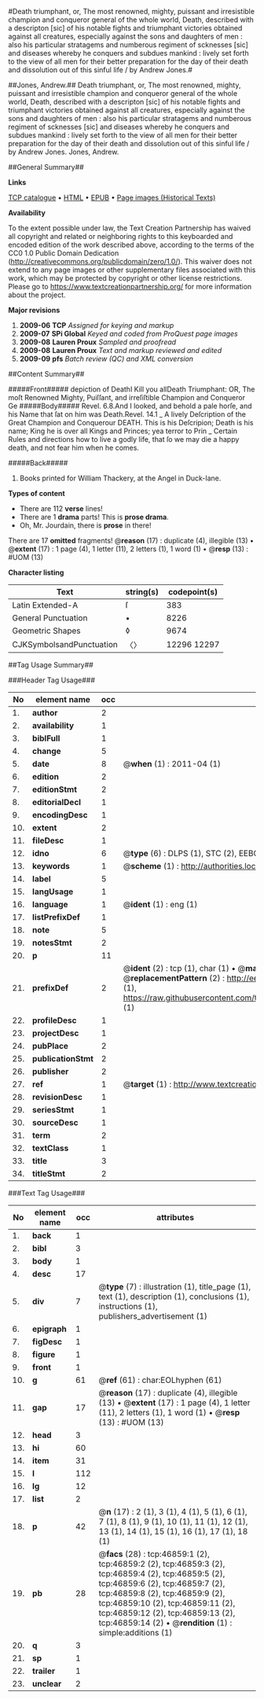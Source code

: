 #Death triumphant, or, The most renowned, mighty, puissant and irresistible champion and conqueror general of the whole world, Death, described with a descripton [sic] of his notable fights and triumphant victories obtained against all creatures, especially against the sons and daughters of men : also his particular stratagems and numberous regiment of scknesses [sic] and diseases whereby he conquers and subdues mankind : lively set forth to the view of all men for their better preparation for the day of their death and dissolution out of this sinful life / by Andrew Jones.#

##Jones, Andrew.##
Death triumphant, or, The most renowned, mighty, puissant and irresistible champion and conqueror general of the whole world, Death, described with a descripton [sic] of his notable fights and triumphant victories obtained against all creatures, especially against the sons and daughters of men : also his particular stratagems and numberous regiment of scknesses [sic] and diseases whereby he conquers and subdues mankind : lively set forth to the view of all men for their better preparation for the day of their death and dissolution out of this sinful life / by Andrew Jones.
Jones, Andrew.

##General Summary##

**Links**

[TCP catalogue](http://www.ota.ox.ac.uk/tcp/)  • 
[HTML](http://tei.it.ox.ac.uk/tcp/Texts-HTML/free/A47/A47007.html)  • 
[EPUB](http://tei.it.ox.ac.uk/tcp/Texts-EPUB/free/A47/A47007.epub) • 
[Page images (Historical Texts)](https://historicaltexts.jisc.ac.uk/eebo-11217292e)

**Availability**

To the extent possible under law, the Text Creation Partnership has waived all copyright and related or neighboring rights to this keyboarded and encoded edition of the work described above, according to the terms of the CC0 1.0 Public Domain Dedication (http://creativecommons.org/publicdomain/zero/1.0/). This waiver does not extend to any page images or other supplementary files associated with this work, which may be protected by copyright or other license restrictions. Please go to https://www.textcreationpartnership.org/ for more information about the project.

**Major revisions**

1. __2009-06__ __TCP__ *Assigned for keying and markup*
1. __2009-07__ __SPi Global__ *Keyed and coded from ProQuest page images*
1. __2009-08__ __Lauren Proux__ *Sampled and proofread*
1. __2009-08__ __Lauren Proux__ *Text and markup reviewed and edited*
1. __2009-09__ __pfs__ *Batch review (QC) and XML conversion*

##Content Summary##

#####Front#####
depiction of DeathI Kill you allDeath Triumphant: OR, The moſt Renowned Mighty, Puiſſant, and irreſiſtible Champion and Conqueror Ge
#####Body#####
Revel. 6.8.And I looked, and behold a pale horſe, and his Name that ſat on him was Death.Revel. 14.1
    _ A lively Deſcription of the Great Champion and Conquerour DEATH.
This is his Deſcripion; Death is his name; King he is over all Kings and Princes; yea terror to Prin
    _ Certain Rules and directions how to live a godly life, that ſo we may die a happy death, and not fear him when he comes.

#####Back#####

1. Books printed for William Thackery, at the Angel in Duck-lane.

**Types of content**

  * There are 112 **verse** lines!
  * There are 1 **drama** parts! This is **prose drama**.
  * Oh, Mr. Jourdain, there is **prose** in there!

There are 17 **omitted** fragments! 
 @__reason__ (17) : duplicate (4), illegible (13)  •  @__extent__ (17) : 1 page (4), 1 letter (11), 2 letters (1), 1 word (1)  •  @__resp__ (13) : #UOM (13)

**Character listing**


|Text|string(s)|codepoint(s)|
|---|---|---|
|Latin Extended-A|ſ|383|
|General Punctuation|•|8226|
|Geometric Shapes|◊|9674|
|CJKSymbolsandPunctuation|〈〉|12296 12297|

##Tag Usage Summary##

###Header Tag Usage###

|No|element name|occ|attributes|
|---|---|---|---|
|1.|__author__|2||
|2.|__availability__|1||
|3.|__biblFull__|1||
|4.|__change__|5||
|5.|__date__|8| @__when__ (1) : 2011-04 (1)|
|6.|__edition__|2||
|7.|__editionStmt__|2||
|8.|__editorialDecl__|1||
|9.|__encodingDesc__|1||
|10.|__extent__|2||
|11.|__fileDesc__|1||
|12.|__idno__|6| @__type__ (6) : DLPS (1), STC (2), EEBO-CITATION (1), OCLC (1), VID (1)|
|13.|__keywords__|1| @__scheme__ (1) : http://authorities.loc.gov/ (1)|
|14.|__label__|5||
|15.|__langUsage__|1||
|16.|__language__|1| @__ident__ (1) : eng (1)|
|17.|__listPrefixDef__|1||
|18.|__note__|5||
|19.|__notesStmt__|2||
|20.|__p__|11||
|21.|__prefixDef__|2| @__ident__ (2) : tcp (1), char (1)  •  @__matchPattern__ (2) : ([0-9\-]+):([0-9IVX]+) (1), (.+) (1)  •  @__replacementPattern__ (2) : http://eebo.chadwyck.com/downloadtiff?vid=$1&page=$2 (1), https://raw.githubusercontent.com/textcreationpartnership/Texts/master/tcpchars.xml#$1 (1)|
|22.|__profileDesc__|1||
|23.|__projectDesc__|1||
|24.|__pubPlace__|2||
|25.|__publicationStmt__|2||
|26.|__publisher__|2||
|27.|__ref__|1| @__target__ (1) : http://www.textcreationpartnership.org/docs/. (1)|
|28.|__revisionDesc__|1||
|29.|__seriesStmt__|1||
|30.|__sourceDesc__|1||
|31.|__term__|2||
|32.|__textClass__|1||
|33.|__title__|3||
|34.|__titleStmt__|2||


###Text Tag Usage###

|No|element name|occ|attributes|
|---|---|---|---|
|1.|__back__|1||
|2.|__bibl__|3||
|3.|__body__|1||
|4.|__desc__|17||
|5.|__div__|7| @__type__ (7) : illustration (1), title_page (1), text (1), description (1), conclusions (1), instructions (1), publishers_advertisement (1)|
|6.|__epigraph__|1||
|7.|__figDesc__|1||
|8.|__figure__|1||
|9.|__front__|1||
|10.|__g__|61| @__ref__ (61) : char:EOLhyphen (61)|
|11.|__gap__|17| @__reason__ (17) : duplicate (4), illegible (13)  •  @__extent__ (17) : 1 page (4), 1 letter (11), 2 letters (1), 1 word (1)  •  @__resp__ (13) : #UOM (13)|
|12.|__head__|3||
|13.|__hi__|60||
|14.|__item__|31||
|15.|__l__|112||
|16.|__lg__|12||
|17.|__list__|2||
|18.|__p__|42| @__n__ (17) : 2 (1), 3 (1), 4 (1), 5 (1), 6 (1), 7 (1), 8 (1), 9 (1), 10 (1), 11 (1), 12 (1), 13 (1), 14 (1), 15 (1), 16 (1), 17 (1), 18 (1)|
|19.|__pb__|28| @__facs__ (28) : tcp:46859:1 (2), tcp:46859:2 (2), tcp:46859:3 (2), tcp:46859:4 (2), tcp:46859:5 (2), tcp:46859:6 (2), tcp:46859:7 (2), tcp:46859:8 (2), tcp:46859:9 (2), tcp:46859:10 (2), tcp:46859:11 (2), tcp:46859:12 (2), tcp:46859:13 (2), tcp:46859:14 (2)  •  @__rendition__ (1) : simple:additions (1)|
|20.|__q__|3||
|21.|__sp__|1||
|22.|__trailer__|1||
|23.|__unclear__|2||
